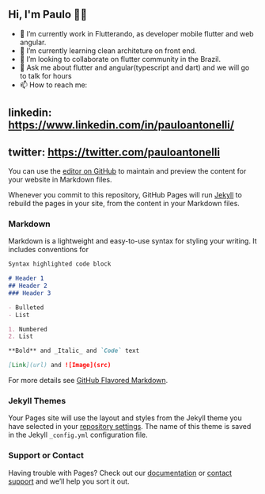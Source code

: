 ## Hi, I'm Paulo 👋🤓

- 🔭 I’m currently work in Flutterando, as developer mobile flutter and web angular.
- 🌱 I’m currently learning clean architeture on front end.
- 👯 I’m looking to collaborate on flutter community in the Brazil.
- 💬 Ask me about flutter and angular(typescript and dart) and we will go to talk for hours
- 📫 How to reach me: 
## linkedin: https://www.linkedin.com/in/pauloantonelli/
## twitter: https://twitter.com/pauloantonelli

You can use the [editor on GitHub](https://github.com/pauloantonelli/pauloantonelli/edit/gh-pages/index.md) to maintain and preview the content for your website in Markdown files.

Whenever you commit to this repository, GitHub Pages will run [Jekyll](https://jekyllrb.com/) to rebuild the pages in your site, from the content in your Markdown files.

### Markdown

Markdown is a lightweight and easy-to-use syntax for styling your writing. It includes conventions for

```markdown
Syntax highlighted code block

# Header 1
## Header 2
### Header 3

- Bulleted
- List

1. Numbered
2. List

**Bold** and _Italic_ and `Code` text

[Link](url) and ![Image](src)
```

For more details see [GitHub Flavored Markdown](https://guides.github.com/features/mastering-markdown/).

### Jekyll Themes

Your Pages site will use the layout and styles from the Jekyll theme you have selected in your [repository settings](https://github.com/pauloantonelli/pauloantonelli/settings). The name of this theme is saved in the Jekyll `_config.yml` configuration file.

### Support or Contact

Having trouble with Pages? Check out our [documentation](https://docs.github.com/categories/github-pages-basics/) or [contact support](https://github.com/contact) and we’ll help you sort it out.
